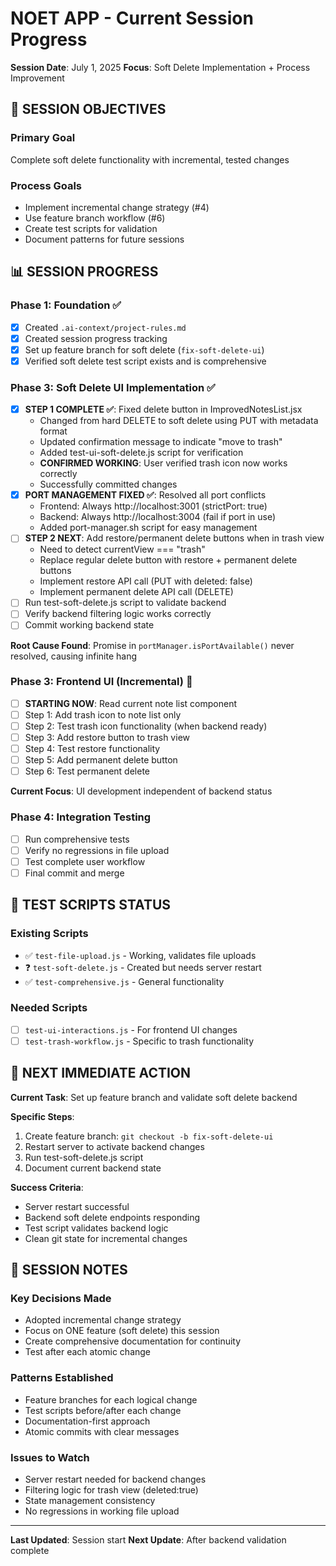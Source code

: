 # NOET APP - Current Session Progress

**Session Date**: July 1, 2025
**Focus**: Soft Delete Implementation + Process Improvement

## 🎯 SESSION OBJECTIVES

### Primary Goal

Complete soft delete functionality with incremental, tested changes

### Process Goals

- Implement incremental change strategy (#4)
- Use feature branch workflow (#6)
- Create test scripts for validation
- Document patterns for future sessions

## 📊 SESSION PROGRESS

### Phase 1: Foundation ✅

- [x] Created `.ai-context/project-rules.md`
- [x] Created session progress tracking
- [x] Set up feature branch for soft delete (`fix-soft-delete-ui`)
- [x] Verified soft delete test script exists and is comprehensive

### Phase 3: Soft Delete UI Implementation ✅

- [x] **STEP 1 COMPLETE ✅**: Fixed delete button in ImprovedNotesList.jsx
  - Changed from hard DELETE to soft delete using PUT with metadata format
  - Updated confirmation message to indicate "move to trash"
  - Added test-ui-soft-delete.js script for verification
  - **CONFIRMED WORKING**: User verified trash icon now works correctly
  - Successfully committed changes
- [x] **PORT MANAGEMENT FIXED ✅**: Resolved all port conflicts
  - Frontend: Always http://localhost:3001 (strictPort: true)
  - Backend: Always http://localhost:3004 (fail if port in use)
  - Added port-manager.sh script for easy management
- [ ] **STEP 2 NEXT**: Add restore/permanent delete buttons when in trash view
  - Need to detect currentView === "trash"
  - Replace regular delete button with restore + permanent delete buttons
  - Implement restore API call (PUT with deleted: false)
  - Implement permanent delete API call (DELETE)
- [ ] Run test-soft-delete.js script to validate backend
- [ ] Verify backend filtering logic works correctly
- [ ] Commit working backend state

**Root Cause Found**: Promise in `portManager.isPortAvailable()` never resolved, causing infinite hang

### Phase 3: Frontend UI (Incremental) 🔄

- [ ] **STARTING NOW**: Read current note list component
- [ ] Step 1: Add trash icon to note list only
- [ ] Step 2: Test trash icon functionality (when backend ready)
- [ ] Step 3: Add restore button to trash view
- [ ] Step 4: Test restore functionality
- [ ] Step 5: Add permanent delete button
- [ ] Step 6: Test permanent delete

**Current Focus**: UI development independent of backend status

### Phase 4: Integration Testing

- [ ] Run comprehensive tests
- [ ] Verify no regressions in file upload
- [ ] Test complete user workflow
- [ ] Final commit and merge

## 🧪 TEST SCRIPTS STATUS

### Existing Scripts

- ✅ `test-file-upload.js` - Working, validates file uploads
- ❓ `test-soft-delete.js` - Created but needs server restart
- ✅ `test-comprehensive.js` - General functionality

### Needed Scripts

- [ ] `test-ui-interactions.js` - For frontend UI changes
- [ ] `test-trash-workflow.js` - Specific to trash functionality

## 🔄 NEXT IMMEDIATE ACTION

**Current Task**: Set up feature branch and validate soft delete backend

**Specific Steps**:

1. Create feature branch: `git checkout -b fix-soft-delete-ui`
2. Restart server to activate backend changes
3. Run test-soft-delete.js script
4. Document current backend state

**Success Criteria**:

- Server restart successful
- Backend soft delete endpoints responding
- Test script validates backend logic
- Clean git state for incremental changes

## 📝 SESSION NOTES

### Key Decisions Made

- Adopted incremental change strategy
- Focus on ONE feature (soft delete) this session
- Create comprehensive documentation for continuity
- Test after each atomic change

### Patterns Established

- Feature branches for each logical change
- Test scripts before/after each change
- Documentation-first approach
- Atomic commits with clear messages

### Issues to Watch

- Server restart needed for backend changes
- Filtering logic for trash view (deleted:true)
- State management consistency
- No regressions in working file upload

---

**Last Updated**: Session start
**Next Update**: After backend validation complete
